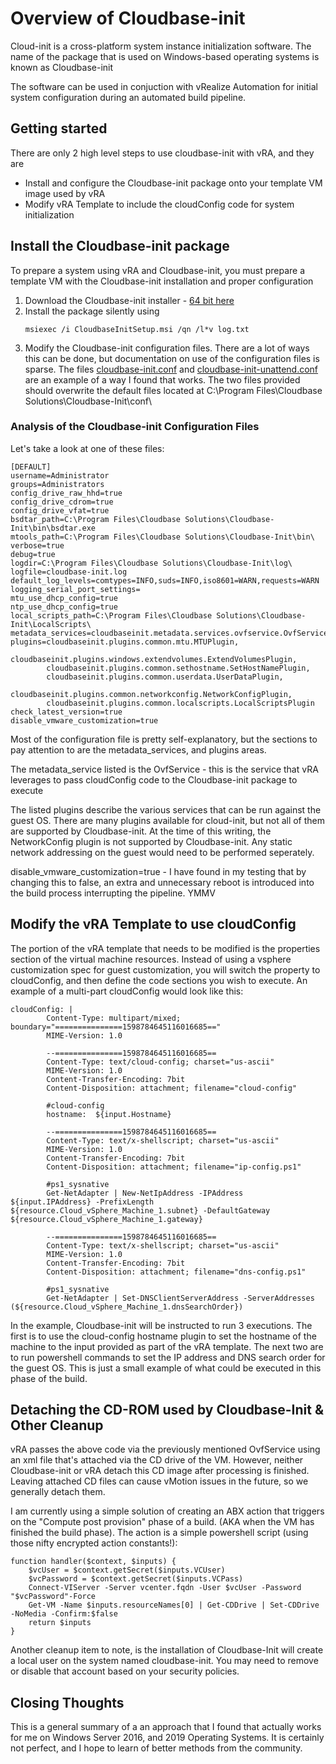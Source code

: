 # Overview of Cloudbase-init
Cloud-init is a cross-platform system instance initialization software. The name of the package that is used on Windows-based operating systems is known as Cloudbase-init

The software can be used in conjuction with vRealize Automation for initial system configuration during an automated build pipeline.

## Getting started
There are only 2 high level steps to use cloudbase-init with vRA, and they are
* Install and configure the Cloudbase-init package onto your template VM image used by vRA
* Modify vRA Template to include the cloudConfig code for system initialization

## Install the Cloudbase-init package
To prepare a system using vRA and Cloudbase-init, you must prepare a template VM with the Cloudbase-init installation and proper configuration
1. Download the Cloudbase-init installer - [64 bit here](https://cloudbase.it/downloads/CloudbaseInitSetup_Stable_x64.msi)
1. Install the package silently using
   ```
   msiexec /i CloudbaseInitSetup.msi /qn /l*v log.txt
   ```
3. Modify the Cloudbase-init configuration files. There are a lot of ways this can be done, but documentation on use of the configuration files is sparse. The files [cloudbase-init.conf](cloudbase-init.conf) and [cloudbase-init-unattend.conf](cloudbase-init-unattend.conf) are an example of a way I found that works. The two files provided should overwrite the default files located at C:\Program Files\Cloudbase Solutions\Cloudbase-Init\conf\

### Analysis of the Cloudbase-init Configuration Files

Let's take a look at one of these files:
```
[DEFAULT]
username=Administrator
groups=Administrators
config_drive_raw_hhd=true
config_drive_cdrom=true
config_drive_vfat=true
bsdtar_path=C:\Program Files\Cloudbase Solutions\Cloudbase-Init\bin\bsdtar.exe
mtools_path=C:\Program Files\Cloudbase Solutions\Cloudbase-Init\bin\
verbose=true
debug=true
logdir=C:\Program Files\Cloudbase Solutions\Cloudbase-Init\log\
logfile=cloudbase-init.log
default_log_levels=comtypes=INFO,suds=INFO,iso8601=WARN,requests=WARN
logging_serial_port_settings=
mtu_use_dhcp_config=true
ntp_use_dhcp_config=true
local_scripts_path=C:\Program Files\Cloudbase Solutions\Cloudbase-Init\LocalScripts\
metadata_services=cloudbaseinit.metadata.services.ovfservice.OvfService
plugins=cloudbaseinit.plugins.common.mtu.MTUPlugin,
        cloudbaseinit.plugins.windows.extendvolumes.ExtendVolumesPlugin,
        cloudbaseinit.plugins.common.sethostname.SetHostNamePlugin,
        cloudbaseinit.plugins.common.userdata.UserDataPlugin,
        cloudbaseinit.plugins.common.networkconfig.NetworkConfigPlugin,
        cloudbaseinit.plugins.common.localscripts.LocalScriptsPlugin
check_latest_version=true
disable_vmware_customization=true
```
Most of the configuration file is pretty self-explanatory, but the sections to pay attention to are the metadata_services, and plugins areas. 

The metadata_service listed is the OvfService - this is the service that vRA leverages to pass cloudConfig code to the Cloudbase-init package to execute

The listed plugins describe the various services that can be run against the guest OS. There are many plugins available for cloud-init, but not all of them are supported by Cloudbase-init. At the time of this writing, the NetworkConfig plugin is not supported by Cloudbase-init. Any static network addressing on the guest would need to be performed seperately.

disable_vmware_customization=true - I have found in my testing that by changing this to false, an extra and unnecessary reboot is introduced into the build process interrupting the pipeline. YMMV


## Modify the vRA Template to use cloudConfig

The portion of the vRA template that needs to be modified is the properties section of the virtual machine resources. Instead of using a vsphere customization spec for guest customization, you will switch the property to cloudConfig, and then define the code sections you wish to execute. An example of a multi-part cloudConfig would look like this:
```
cloudConfig: |
        Content-Type: multipart/mixed; boundary="===============1598784645116016685=="
        MIME-Version: 1.0

        --===============1598784645116016685==
        Content-Type: text/cloud-config; charset="us-ascii"
        MIME-Version: 1.0
        Content-Transfer-Encoding: 7bit
        Content-Disposition: attachment; filename="cloud-config"

        #cloud-config
        hostname:  ${input.Hostname}

        --===============1598784645116016685==
        Content-Type: text/x-shellscript; charset="us-ascii"
        MIME-Version: 1.0
        Content-Transfer-Encoding: 7bit
        Content-Disposition: attachment; filename="ip-config.ps1"

        #ps1_sysnative
        Get-NetAdapter | New-NetIpAddress -IPAddress ${input.IPAddress} -PrefixLength ${resource.Cloud_vSphere_Machine_1.subnet} -DefaultGateway ${resource.Cloud_vSphere_Machine_1.gateway}

        --===============1598784645116016685==
        Content-Type: text/x-shellscript; charset="us-ascii"
        MIME-Version: 1.0
        Content-Transfer-Encoding: 7bit
        Content-Disposition: attachment; filename="dns-config.ps1"

        #ps1_sysnative
        Get-NetAdapter | Set-DNSClientServerAddress -ServerAddresses (${resource.Cloud_vSphere_Machine_1.dnsSearchOrder})
```
In the example, Cloudbase-init will be instructed to run 3 executions. The first is to use the cloud-config hostname plugin to set the hostname of the machine to the input provided as part of the vRA template. The next two are to run powershell commands to set the IP address and DNS search order for the guest OS. This is just a small example of what could be executed in this phase of the build.

## Detaching the CD-ROM used by Cloudbase-Init & Other Cleanup
vRA passes the above code via the previously mentioned OvfService using an xml file that's attached via the CD drive of the VM. However, neither Cloudbase-init or vRA detach this CD image after processing is finished. Leaving attached CD files can cause vMotion issues in the future, so we generally detach them.

I am currently using a simple solution of creating an ABX action that triggers on the "Compute post provision" phase of a build. (AKA when the VM has finished the build phase). The action is a simple powershell script (using those nifty encrypted action constants!):
```
function handler($context, $inputs) {
    $vcUser = $context.getSecret($inputs.VCUser)
    $vcPassword = $context.getSecret($inputs.VCPass)
    Connect-VIServer -Server vcenter.fqdn -User $vcUser -Password "$vcPassword"-Force
    Get-VM -Name $inputs.resourceNames[0] | Get-CDDrive | Set-CDDrive -NoMedia -Confirm:$false
    return $inputs
}
```

Another cleanup item to note, is the installation of Cloudbase-Init will create a local user on the system named cloudbase-init. You may need to remove or disable that account based on your security policies.

## Closing Thoughts

This is a general summary of a an approach that I found that actually works for me on Windows Server 2016, and 2019 Operating Systems. It is certainly not perfect, and I hope to learn of better methods from the community.